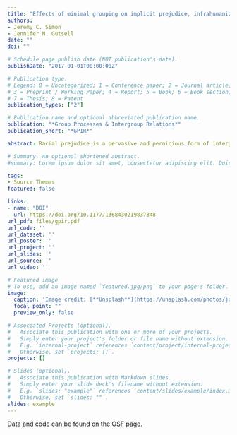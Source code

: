 ```yaml
---
title: "Effects of minimal grouping on implicit prejudice, infrahumanization, and neural processing despite orthogonal social categorizations"
authors:
- Jeremy C. Simon
- Jennifer N. Gutsell
date: ""
doi: ""

# Schedule page publish date (NOT publication's date).
publishDate: "2017-01-01T00:00:00Z"

# Publication type.
# Legend: 0 = Uncategorized; 1 = Conference paper; 2 = Journal article;
# 3 = Preprint / Working Paper; 4 = Report; 5 = Book; 6 = Book section;
# 7 = Thesis; 8 = Patent
publication_types: ["2"]

# Publication name and optional abbreviated publication name.
publication: "*Group Processes & Intergroup Relations*"
publication_short: "*GPIR*"

abstract: Racial prejudice is a pervasive and pernicious form of intergroup bias. However, a mounting number of studies show that recategorization—even into minimal groups—can overcome the typical consequences of racial and other group classifications. We tested the effects of minimal grouping on implicit prejudice and infrahumanization using a paradigm in which race was orthogonal to group membership. This allowed us to examine whether knowledge of group membership overrides obvious category differences. We found that participants infrahumanized and showed implicit bias toward the minimal outgroup, despite the cross-cutting presence of race, and in fact did not show any of the usual implicit racial bias. In addition, event-related potentials (ERPs) showed an early race effect followed by distinct reactions on the basis of group as processing continued. This is evidence that arbitrary social classifications can engender ingroup preference even in the presence of orthogonal, visually salient categorizations.

# Summary. An optional shortened abstract.
#summary: Lorem ipsum dolor sit amet, consectetur adipiscing elit. Duis posuere tellus ac convallis placerat. #Proin tincidunt magna sed ex sollicitudin condimentum.

tags:
- Source Themes
featured: false

links:
- name: "DOI"
  url: https://doi.org/10.1177/1368430219837348
url_pdf: files/gpir.pdf
url_code: ''
url_dataset: ''
url_poster: ''
url_project: ''
url_slides: ''
url_source: ''
url_video: ''

# Featured image
# To use, add an image named `featured.jpg/png` to your page's folder. 
image:
  caption: 'Image credit: [**Unsplash**](https://unsplash.com/photos/jdD8gXaTZsc)'
  focal_point: ""
  preview_only: false

# Associated Projects (optional).
#   Associate this publication with one or more of your projects.
#   Simply enter your project's folder or file name without extension.
#   E.g. `internal-project` references `content/project/internal-project/index.md`.
#   Otherwise, set `projects: []`.
projects: []

# Slides (optional).
#   Associate this publication with Markdown slides.
#   Simply enter your slide deck's filename without extension.
#   E.g. `slides: "example"` references `content/slides/example/index.md`.
#   Otherwise, set `slides: ""`.
slides: example
---
```




Data and code can be found on the [OSF page](https://osf.io/fx86p/).
